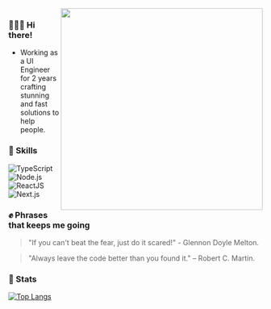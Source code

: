 <img align="right" width="400" src="./Javascript_Isometric.png">

### 🙋🏻‍♂️ Hi there!
 - Working as a UI Engineer for 2 years crafting stunning and fast solutions to help people.

### 🚀 Skills
![TypeScript](https://img.shields.io/badge/TypeScript-007ACC?style=for-the-badge&logo=typescript&logoColor=white)
![Node.js](https://img.shields.io/badge/Node.js-43853D?style=for-the-badge&logo=node.js&logoColor=white)
![ReactJS](https://img.shields.io/badge/React-20232A?style=for-the-badge&logo=react&logoColor=61DAFB)
![Next.js](https://img.shields.io/badge/next.js-000000?style=for-the-badge&logo=next.js&logoColor=white)

### ✊ Phrases that keeps me going
> "If you can't beat the fear, just do it scared!" - Glennon Doyle Melton.

> "Always leave the code better than you found it." – Robert C. Martin.

### 🌟 Stats
[![Top Langs](https://github-readme-stats.vercel.app/api/top-langs/?username=jvzaniolo&theme=ayu-mirage&layout=compact)](https://github.com/anuraghazra/github-readme-stats)
